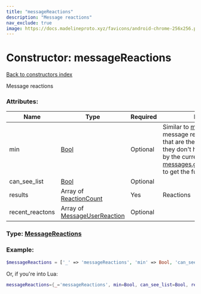```yaml
---
title: "messageReactions"
description: "Message reactions"
nav_exclude: true
image: https://docs.madelineproto.xyz/favicons/android-chrome-256x256.png
---
```

# Constructor: messageReactions  
[Back to constructors index](index.md)



Message reactions

### Attributes:

| Name     |    Type       | Required | Description |
|----------|---------------|----------|-------------|
|min|[Bool](../types/Bool.md) | Optional|Similar to [min](https://core.telegram.org/api/min) objects, used for message reaction constructors that are the same for all users so they don't have the reactions sent by the current user (you can use [messages.getMessagesReactions](../methods/messages.getMessagesReactions.md) to get the full reaction info).|
|can\_see\_list|[Bool](../types/Bool.md) | Optional|
|results|Array of [ReactionCount](../types/ReactionCount.md) | Yes|Reactions|
|recent\_reactons|Array of [MessageUserReaction](../types/MessageUserReaction.md) | Optional|



### Type: [MessageReactions](../types/MessageReactions.md)


### Example:

```php
$messageReactions = ['_' => 'messageReactions', 'min' => Bool, 'can_see_list' => Bool, 'results' => [ReactionCount, ReactionCount], 'recent_reactons' => [MessageUserReaction, MessageUserReaction]];
```  


Or, if you're into Lua:

```lua
messageReactions={_='messageReactions', min=Bool, can_see_list=Bool, results={ReactionCount}, recent_reactons={MessageUserReaction}}

```


